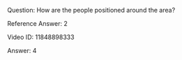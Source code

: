 Question: How are the people positioned around the area?

Reference Answer: 2

Video ID: 11848898333

Answer: 4

